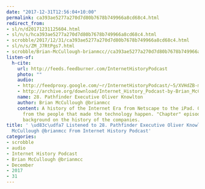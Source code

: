 ```yaml
---
date: "2017-12-31T12:56:04+10:00"
permalink: ca393ae5277a270d7d80b7678b749966a8cd68c4.html
redirect_from:
- sl/n/d20171231125604.html
- sl/n/s/hca393ae5277a270d7d80b7678b749966a8cd68c4.html
- scrobble/2017/12/31/ca393ae5277a270d7d80b7678b749966a8cd68c4.html
- sl/n/s/ZM_J7RtPgs7.html
- scrobble/Brian-McCullough-brianmcc//ca393ae5277a270d7d80b7678b749966a8cd68c4.html
listen-of:
  h-cite:
    url: http://feeds.feedburner.com/InternetHistoryPodcast
    photo: ""
    audio:
    - http://feedproxy.google.com/~r/InternetHistoryPodcast/~5/XVHdZB-muww/Ch_5._Int._3_-_Pathfinder_Executive_Oliver_Knowlton.mp3
    - http://archive.org/download/Internet_History_Podcast-by-Brian_McCullough/28_Pathfinder_Executive_Oliver_Knowlton.mp3
    name: 28. Pathfinder Executive Oliver Knowlton
    author: Brian McCullough @brianmcc
    content: A history of the Internet Era from Netscape to the iPad. Oral histories
      from the people that made the technology happen. "Chapter" episodes providing
      background on the history of the companies.
title: ' \ud83c\udfa7 Listened to 28. Pathfinder Executive Oliver Knowlton by Brian
  McCullough @brianmcc From Internet History Podcast'
categories:
- scrobble
- audio
- Internet History Podcast
- Brian McCullough @brianmcc
- December
- 2017
- 31
---
```

